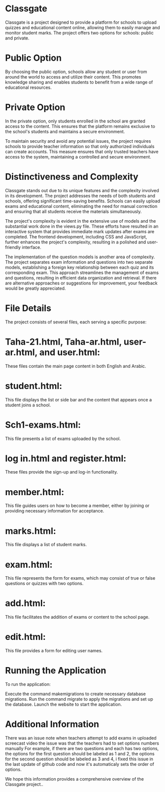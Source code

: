 # Classgate
Classgate is a project designed to provide a platform for schools to upload quizzes and educational content online, allowing them to easily manage and monitor student marks. The project offers two options for schools: public and private.

# Public Option
By choosing the public option, schools allow any student or user from around the world to access and utilize their content. This promotes knowledge sharing and enables students to benefit from a wide range of educational resources.

# Private Option
In the private option, only students enrolled in the school are granted access to the content. This ensures that the platform remains exclusive to the school's students and maintains a secure environment.

To maintain security and avoid any potential issues, the project requires schools to provide teacher information so that only authorized individuals can create accounts. This measure ensures that only trusted teachers have access to the system, maintaining a controlled and secure environment.




# Distinctiveness and Complexity
Classgate stands out due to its unique features and the complexity involved in its development. The project addresses the needs of both students and schools, offering significant time-saving benefits. Schools can easily upload exams and educational content, eliminating the need for manual correction and ensuring that all students receive the materials simultaneously.

The project's complexity is evident in the extensive use of models and the substantial work done in the views.py file. These efforts have resulted in an interactive system that provides immediate mark updates after exams are completed. The frontend development, including CSS and JavaScript, further enhances the project's complexity, resulting in a polished and user-friendly interface.

The implementation of the question models is another area of complexity. The project separates exam information and questions into two separate models, establishing a foreign key relationship between each quiz and its corresponding exam. This approach streamlines the management of exams and questions, resulting in efficient data organization and retrieval. If there are alternative approaches or suggestions for improvement, your feedback would be greatly appreciated.




# File Details
The project consists of several files, each serving a specific purpose:

# Taha-21.html, Taha-ar.html, user-ar.html, and user.html:
 These files contain the main page content in both English and Arabic.
# student.html:
 This file displays the list or side bar and the content that appears once a student joins a school.
# Sch1-exams.html:
 This file presents a list of exams uploaded by the school.
# log in.html and register.html:
 These files provide the sign-up and log-in functionality.
# member.html:
 This file guides users on how to become a member, either by joining or providing necessary information for acceptance.
# marks.html:
 This file displays a list of student marks.
# exam.html:
 This file represents the form for exams, which may consist of true or false questions or quizzes with two options.
# add.html:
 This file facilitates the addition of exams or content to the school page.
# edit.html:
 This file provides a form for editing user names.



# Running the Application
To run the application:

Execute the command makemigrations to create necessary database migrations.
Run the command migrate to apply the migrations and set up the database.
Launch the website to start the application.


# Additional Information
There was an issue note when teachers attempt to add exams in uploaded screecast video the issue was that the teachers had to set options numbers manually  For example, if there are two questions and each has two options, the options for the first question should be labeled as 1 and 2, the options for the second question should be labeled as 3 and 4, i fixed this issue in the last update of github code and now it's automaticaly sets the order of options.

We hope this information provides a comprehensive overview of the Classgate project..
